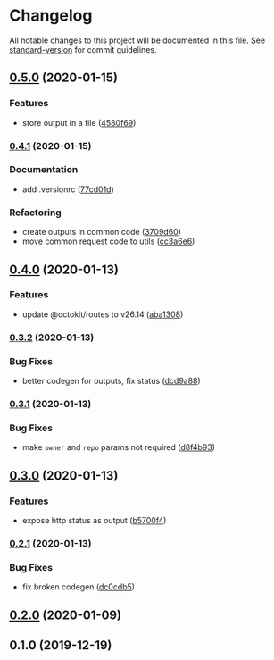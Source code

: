 # Changelog

All notable changes to this project will be documented in this file. See [standard-version](https://github.com/conventional-changelog/standard-version) for commit guidelines.

## [0.5.0](https://github.com/maxkomarychev/octions/compare/v0.4.1...v0.5.0) (2020-01-15)


### Features

* store output in a file ([4580f69](https://github.com/maxkomarychev/octions/commit/4580f6966f47c3b988f3d8ce6fbdedf23a5d0e8d))

### [0.4.1](https://github.com/maxkomarychev/octions/compare/v0.4.0...v0.4.1) (2020-01-15)


### Documentation

* add .versionrc ([77cd01d](https://github.com/maxkomarychev/octions/commit/77cd01d662de2bf0edf7227615d32705beb7b84a))


### Refactoring

* create outputs in common code ([3709d60](https://github.com/maxkomarychev/octions/commit/3709d6079f6f5497f1e1c46a4ac58e4a3307df29))
* move common request code to utils ([cc3a6e6](https://github.com/maxkomarychev/octions/commit/cc3a6e6041f44a4f8fe16dd2ae5cfd8304de4a83))

## [0.4.0](https://github.com/maxkomarychev/octions/compare/v0.3.2...v0.4.0) (2020-01-13)


### Features

* update @octokit/routes to v26.14 ([aba1308](https://github.com/maxkomarychev/octions/commit/aba13083f007160cab87a13bc65675a96502cd7f))

### [0.3.2](https://github.com/maxkomarychev/octions/compare/v0.3.1...v0.3.2) (2020-01-13)


### Bug Fixes

* better codegen for outputs, fix status ([dcd9a88](https://github.com/maxkomarychev/octions/commit/dcd9a8886a36cec1e7bb24aad420983a7e34c68f))

### [0.3.1](https://github.com/maxkomarychev/octions/compare/v0.3.0...v0.3.1) (2020-01-13)


### Bug Fixes

* make `owner` and `repo` params not required ([d8f4b93](https://github.com/maxkomarychev/octions/commit/d8f4b93bfcd5229d09bde9c6579e98e094570732))

## [0.3.0](https://github.com/maxkomarychev/octions/compare/v0.2.1...v0.3.0) (2020-01-13)


### Features

* expose http status as output ([b5700f4](https://github.com/maxkomarychev/octions/commit/b5700f4961632b7b0fb391816736ff168ab23948))

### [0.2.1](https://github.com/maxkomarychev/octions/compare/v0.2.0...v0.2.1) (2020-01-13)


### Bug Fixes

* fix broken codegen ([dc0cdb5](https://github.com/maxkomarychev/octions/commit/dc0cdb575cacd0f5af925c45a3d8ff724f144be5))

## [0.2.0](https://github.com/maxkomarychev/octions/compare/v0.1.0...v0.2.0) (2020-01-09)

## 0.1.0 (2019-12-19)
